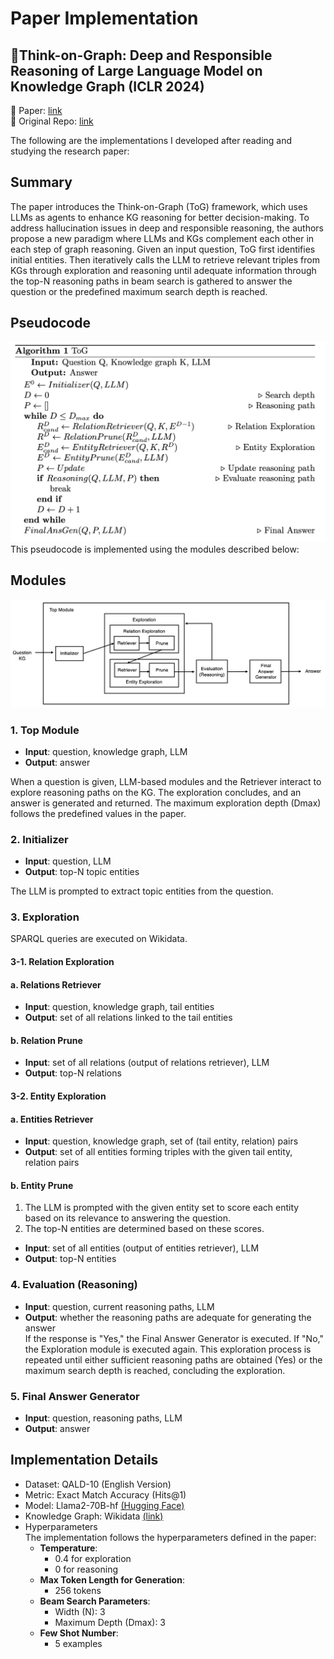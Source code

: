 # Paper Implementation
## 💭Think-on-Graph: Deep and Responsible Reasoning of Large Language Model on Knowledge Graph (ICLR 2024)   
📑 Paper: [link](https://arxiv.org/pdf/2307.07697)  
💾 Original Repo: [link](https://github.com/IDEA-FinAI/ToG)  

The following are the implementations I developed after reading and studying the research paper:

## Summary
The paper introduces the Think-on-Graph (ToG) framework, which uses LLMs as agents to enhance KG reasoning for better decision-making. To address hallucination issues in deep and responsible reasoning, the authors propose a new paradigm where LLMs and KGs complement each other in each step of graph reasoning. Given an input question, ToG first identifies initial entities. Then iteratively calls the LLM to retrieve relevant triples from KGs through exploration and reasoning until adequate information through the top-N reasoning paths in beam search is gathered to answer the question or the predefined maximum search depth is reached.  

## Pseudocode
<img src="pseudocode-tog.png" alt="My Pseudocode for Implementation" width="600">
This pseudocode is implemented using the modules described below:

## Modules
<img src="ToG-Module.jpg" alt="My Module Design for Implementation" width="800">

### 1. Top Module
- **Input**: question, knowledge graph, LLM  
- **Output**: answer  

When a question is given, LLM-based modules and the Retriever interact to explore reasoning paths on the KG. The exploration concludes, and an answer is generated and returned. The maximum exploration depth (Dmax) follows the predefined values in the paper.

### 2. Initializer
- **Input**: question, LLM  
- **Output**: top-N topic entities  

The LLM is prompted to extract topic entities from the question.

### 3. Exploration
SPARQL queries are executed on Wikidata.

#### 3-1. Relation Exploration

#### a. Relations Retriever
- **Input**: question, knowledge graph, tail entities  
- **Output**: set of all relations linked to the tail entities  

#### b. Relation Prune
- **Input**: set of all relations (output of relations retriever), LLM  
- **Output**: top-N relations  

#### 3-2. Entity Exploration

#### a. Entities Retriever
- **Input**: question, knowledge graph, set of (tail entity, relation) pairs  
- **Output**: set of all entities forming triples with the given tail entity, relation pairs  

#### b. Entity Prune
1. The LLM is prompted with the given entity set to score each entity based on its relevance to answering the question.
2. The top-N entities are determined based on these scores.
- **Input**: set of all entities (output of entities retriever), LLM  
- **Output**: top-N entities  

### 4. Evaluation (Reasoning)
- **Input**: question, current reasoning paths, LLM  
- **Output**: whether the reasoning paths are adequate for generating the answer  
If the response is "Yes," the Final Answer Generator is executed. If "No," the Exploration module is executed again. This exploration process is repeated until either sufficient reasoning paths are obtained (Yes) or the maximum search depth is reached, concluding the exploration.


### 5. Final Answer Generator
- **Input**: question, reasoning paths, LLM  
- **Output**: answer  


## Implementation Details
* Dataset: QALD-10 (English Version)
* Metric: Exact Match Accuracy (Hits@1)
* Model: Llama2-70B-hf [(Hugging Face)](https://huggingface.co/meta-llama/Llama-2-70b-hf)
* Knowledge Graph: Wikidata [(link)](https://www.wikidata.org/wiki/Wikidata:REST_API)
* Hyperparameters  
  The implementation follows the hyperparameters defined in the paper:
  - **Temperature**:
    - 0.4 for exploration
    - 0 for reasoning
  - **Max Token Length for Generation**:
    - 256 tokens
  - **Beam Search Parameters**:
    - Width (N): 3
    - Maximum Depth (Dmax): 3
  - **Few Shot Number**:
    - 5 examples
